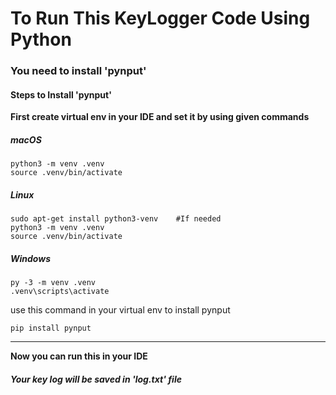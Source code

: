 # To Run This KeyLogger Code Using Python

### **You need to install 'pynput'**

#### Steps to Install 'pynput'



**First create virtual env in your IDE and set it by using given commands**

##### macOS 
```
python3 -m venv .venv
source .venv/bin/activate
```


##### Linux

```
sudo apt-get install python3-venv    #If needed
python3 -m venv .venv
source .venv/bin/activate
```

##### Windows
```
py -3 -m venv .venv
.venv\scripts\activate
```

use this command in your virtual env to install pynput

```
pip install pynput
```


-------
**Now you can run this in your IDE**

###### **Your key log will be saved in 'log.txt' file**


